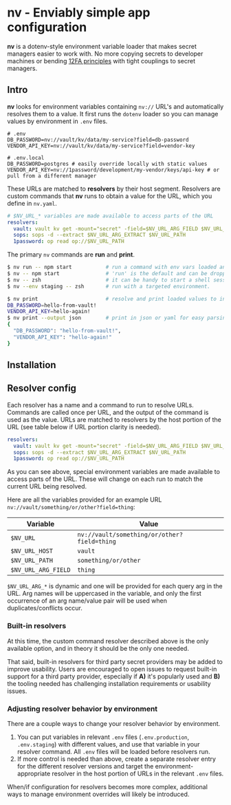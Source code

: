 # nv - Enviably simple app configuration

**nv** is a dotenv-style environment variable loader that makes secret managers easier to work with. No more copying secrets to developer machines or bending [12FA principles](https://12factor.net/config) with tight couplings to secret managers.

## Intro

**nv** looks for environment variables containing `nv://` URL's and automatically resolves them to a value. It first runs the `dotenv` loader so you can manage values by environment in `.env` files.

```dotenv
# .env
DB_PASSWORD=nv://vault/kv/data/my-service?field=db-password
VENDOR_API_KEY=nv://vault/kv/data/my-service?field=vendor-key

# .env.local
DB_PASSWORD=postgres # easily override locally with static values
VENDOR_API_KEY=nv://1password/development/my-vendor/keys/api-key # or pull from a different manager
```

These URLs are matched to **resolvers** by their host segment. Resolvers are custom commands that **nv** runs to obtain a value for the URL, which you define in `nv.yaml`.

```yaml
# $NV_URL_* variables are made available to access parts of the URL
resolvers:
  vault: vault kv get -mount="secret" -field=$NV_URL_ARG_FIELD $NV_URL_PATH
  sops: sops -d --extract $NV_URL_ARG_EXTRACT $NV_URL_PATH
  1password: op read op://$NV_URL_PATH
```

The primary `nv` commands are **run** and **print**.

```bash
$ nv run -- npm start           # run a command with env vars loaded and resolved.
$ nv -- npm start               # 'run' is the default and can be dropped if '--' is present.
$ nv -- zsh                     # it can be handy to start a shell session with vars loaded.
$ nv --env staging -- zsh       # run with a targeted environment.

$ nv print                      # resolve and print loaded values to inspect them.
DB_PASSWORD=hello-from-vault!
VENDOR_API_KEY=hello-again!
$ nv print --output json        # print in json or yaml for easy parsing by applications.
{
  "DB_PASSWORD": "hello-from-vault!",
  "VENDOR_API_KEY": "hello-again!"
}
```

## Installation

<!-- need a solution for distributing the CLI -->

## Resolver config

Each resolver has a name and a command to run to resolve URLs. Commands are called once per URL, and the output of the command is used as the value. URLs are matched to resolvers by the host portion of the URL (see table below if URL portion clarity is needed).

```yaml
resolvers:
  vault: vault kv get -mount="secret" -field=$NV_URL_ARG_FIELD $NV_URL_PATH
  sops: sops -d --extract $NV_URL_ARG_EXTRACT $NV_URL_PATH
  1password: op read op://$NV_URL_PATH
```

As you can see above, special environment variables are made available to access parts of the URL. These will change on each run to match the current URL being resolved.

Here are all the variables provided for an example URL `nv://vault/something/or/other?field=thing`:

| Variable            | Value                                       |
| ------------------- | ------------------------------------------- |
| `$NV_URL`           | `nv://vault/something/or/other?field=thing` |
| `$NV_URL_HOST`      | `vault`                                     |
| `$NV_URL_PATH`      | `something/or/other`                        |
| `$NV_URL_ARG_FIELD` | `thing`                                     |

`$NV_URL_ARG_*` is dynamic and one will be provided for each query arg in the URL. Arg names will be uppercased in the variable, and only the first occurrence of an arg name/value pair will be used when duplicates/conflicts occur.

### Built-in resolvers

At this time, the custom command resolver described above is the only available option, and in theory it should be the only one needed.

That said, built-in resolvers for third party secret providers may be added to improve usability. Users are encouraged to open issues to request built-in support for a third party provider, especially if **A)** it's popularly used and **B)** the tooling needed has challenging installation requirements or usability issues.

### Adjusting resolver behavior by environment

There are a couple ways to change your resolver behavior by environment.

1. You can put variables in relevant `.env` files (`.env.production`, `.env.staging`) with different values, and use that variable in your resolver command. All `.env` files will be loaded before resolvers run.
2. If more control is needed than above, create a separate resolver entry for the different resolver versions and target the environment-appropriate resolver in the host portion of URLs in the relevant `.env` files.

When/if configuration for resolvers becomes more complex, additional ways to manage environment overrides will likely be introduced.
